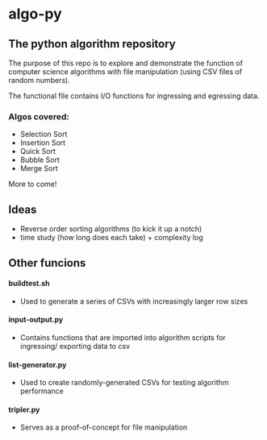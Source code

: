 # algo-py

## The python algorithm repository
The purpose of this repo is to explore and demonstrate the function of computer
science algorithms with file manipulation (using CSV files of random numbers).

The functional file contains I/O functions for ingressing and egressing data.

### Algos covered:
* Selection Sort
* Insertion Sort
* Quick Sort
* Bubble Sort
* Merge Sort

More to come!


## Ideas
- Reverse order sorting algorithms (to kick it up a notch)
- time study (how long does each take) + complexity log

## Other funcions

#### buildtest.sh
* Used to generate a series of CSVs with increasingly larger row sizes

#### input-output.py
* Contains functions that are imported into algorithm scripts for ingressing/
exporting data to csv

#### list-generator.py
* Used to create randomly-generated CSVs for testing algorithm performance

#### tripler.py
* Serves as a proof-of-concept for file manipulation

